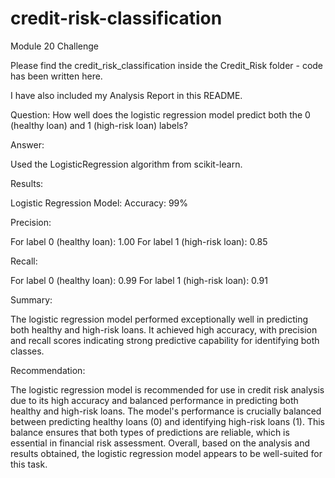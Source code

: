 # credit-risk-classification
Module 20 Challenge

Please find the credit_risk_classification inside the Credit_Risk folder - code has been written here.

I have also included my Analysis Report in this README. 

Question: How well does the logistic regression model predict both the 0 (healthy loan) and 1 (high-risk loan) labels?

Answer:

Used the LogisticRegression algorithm from scikit-learn.

Results:

Logistic Regression Model: Accuracy: 99%

Precision:

For label 0 (healthy loan): 1.00 For label 1 (high-risk loan): 0.85

Recall:

For label 0 (healthy loan): 0.99 For label 1 (high-risk loan): 0.91

Summary:

The logistic regression model performed exceptionally well in predicting both healthy and high-risk loans. It achieved high accuracy, with precision and recall scores indicating strong predictive capability for identifying both classes.

Recommendation:

The logistic regression model is recommended for use in credit risk analysis due to its high accuracy and balanced performance in predicting both healthy and high-risk loans. The model's performance is crucially balanced between predicting healthy loans (0) and identifying high-risk loans (1). This balance ensures that both types of predictions are reliable, which is essential in financial risk assessment. Overall, based on the analysis and results obtained, the logistic regression model appears to be well-suited for this task.
